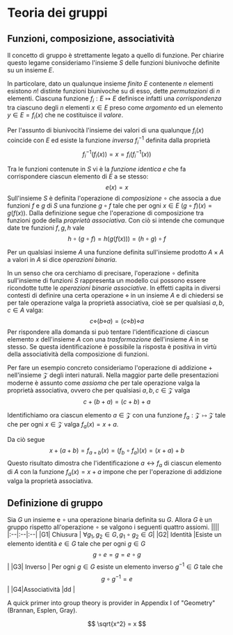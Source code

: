# Teoria dei gruppi

## Funzioni, composizione, associatività
Il concetto di gruppo è strettamente legato a quello di funzione. Per chiarire questo legame consideriamo l'insieme $S$ delle funzioni biunivoche definite su un insieme $E$. 

In particolare, dato un qualunque insieme *finito* $E$ contenente $n$ elementi esistono $n!$ distinte funzioni biunivoche su di esso, dette *permutazioni* di $n$ elementi. Ciascuna funzione $f_i : E \mapsto E$ definisce infatti una *corrispondenza* tra ciascuno degli $n$ elementi $x \in E$ preso come *argomento* ed un elemento $y \in E =f_i(x)$ che ne costituisce il *valore*. 

Per l'assunto di biunivocità l'insieme dei valori di una qualunque $f_i(x)$ coincide con $E$ ed esiste la funzione *inversa* $f^{-1}_i$ definita dalla proprietà 
$$f^{-1}_i(f_i(x)) = x = f_i(f^{-1}_i(x))$$
  
Tra le funzioni contenute in $S$ vi è la *funzione identica* $e$ che fa corrispondere ciascun elemento di $E$ a se stesso:
$$e(x) = x $$
Sull'insieme $S$ è definita l'operazione di *composizione* $\circ$ che associa a due funzioni $f$ e $g$ di $S$ una funzione $g \circ f$ tale che per ogni $x \in E$ $(g \circ f)(x) = g(f(x))$. Dalla definizione segue che l'operazione di composizione tra funzioni gode della *proprietà associativa*. Con ciò si intende che comunque date tre funzioni $f, g, h$ vale 
$$ h \circ (g \circ f) = h(g(f(x))) =(h \circ g) \circ f $$

Per un qualsiasi insieme $A$ una funzione definita sull'insieme prodotto $A\times A$ a valori in $A$ si dice *operazioni binaria*. 

In un senso che ora cerchiamo di precisare, l'operazione $\circ$ definita sull'insieme di funzioni $S$ rappresenta un modello cui possono essere ricondotte tutte le *operazioni binarie associative*. In effetti capita in diversi contesti di definire una certa operazione $\diamond$ in un insieme $A$ e di chiedersi se per tale operazione valga la proprietà associativa, cioè se per qualsiasi $a, b, c \in A$ valga:
$$ c \diamond (b \diamond a) = (c \diamond b) \diamond a$$
Per rispondere alla domanda si può tentare l'identificazione di ciascun elemento $x$ dell'insieme $A$ con una *trasformazione* dell'insieme $A$ in se stesso. Se questa identificazione è possibile la risposta è positiva in virtù della associatività della composizione di funzioni.

Per fare un esempio concreto consideriamo l'operazione di addizione $+$ nell'insieme $\mathcal Z$ degli interi naturali.  Nella maggior parte delle presentazioni moderne è assunto come *assioma* che per tale operazione valga la proprietà associativa, ovvero che per qualsiasi $a, b, c \in \mathcal Z$ valga
$$c + (b + a) = (c + b) + a$$

Identifichiamo ora ciascun elemento $a \in \mathcal Z$ con una funzione  $f_{a} : \mathcal Z \mapsto \mathcal Z$ tale che per ogni $x \in \mathcal Z$ valga $f_{a}(x) = x + a$. 

Da ciò segue 
$$ x + (a + b) = f_{a+b}(x) = (f_{b} \circ f_{a})(x) = (x+a) + b$$
Questo risultato dimostra che l'identificazione $a \leftrightarrow f_{a}$ di ciascun elemento di $A$ con la funzione $f_{a}(x) = x+a$ impone che per l'operazione di addizione valga la proprietà associativa.  

## Definizione di gruppo
Sia $G$ un insieme e $\circ$ una operazione binaria definita su $G$. Allora $G$ è un gruppo rispetto all'operazione $\circ$ se valgono i seguenti quattro assiomi.
||||
|:--|:--|:--|
|G1| Chiusura | $\forall g_{1},g_{2} \in G, g_{1} \circ g_{2} \in G$|
|G2| Identità |Esiste un elemento identità $e \in G$ tale che per ogni $g \in G$ $$g \circ e = g = e \circ g $$|
|G3| Inverso | Per ogni $g \in G$ esiste un elemento inverso $g^{-1}  \in G$ tale che $$ g \circ g^{-1} = e $$|
|G4|Associatività |dd |

 

 

A quick primer into group theory is provider in Appendix I of "Geometry" (Brannan, Esplen, Gray). 

$$ \sqrt{x^2} = x $$  
<!--stackedit_data:
eyJoaXN0b3J5IjpbLTE0ODA1NDA5NDYsLTIxNDI2ODg2ODgsMT
IyNjMxNDI2LDMzNzcxOTM3NywxMTIyMzE1NTc4LC0xOTExNDMw
ODgwLC0yMDEwODMyMDg5LC0xMzE1Nzc3MzgsLTEyNzgyMDA3MD
ksNDEwNjE3ODQ2LC05OTQyODE4NzAsLTEzNDMyMDg0MzQsLTQ3
NTA5OTAzMSwtMTE3NDgzNTE3OSwxNjE4Mjc2MjQ0XX0=
-->